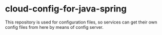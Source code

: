 # cloud-config-for-java-spring
This repository is used for configuration files, so services can get their own config files from here by means of config server.
